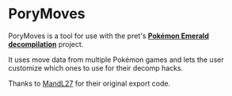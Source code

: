 # PoryMoves

PoryMoves is a tool for use with the pret's [**Pokémon Emerald decompilation**](https://github.com/pret/pokeemerald) project.

It uses move data from multiple Pokémon games and lets the user customize which ones to use for their decomp hacks.


Thanks to [MandL27](https://github.com/MandL27) for their original export code.
